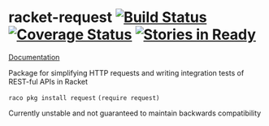 # racket-request [![Build Status](https://travis-ci.org/jackfirth/racket-request.svg?branch=master)](https://travis-ci.org/jackfirth/racket-request) [![Coverage Status](https://coveralls.io/repos/jackfirth/racket-request/badge.svg?branch=master&service=github)](https://coveralls.io/github/jackfirth/racket-request?branch=master) [![Stories in Ready](https://badge.waffle.io/jackfirth/racket-request.png?label=ready&title=Ready)](https://waffle.io/jackfirth/racket-request)

[Documentation](http://pkg-build.racket-lang.org/doc/request/index.html)

Package for simplifying HTTP requests and writing integration tests of REST-ful APIs in Racket

`raco pkg install request` `(require request)`

Currently unstable and not guaranteed to maintain backwards compatibility
